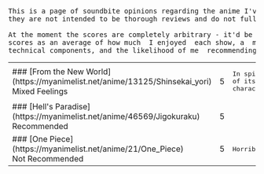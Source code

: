 <section>

<pre>
This is a page of soundbite opinions regarding the anime I've seen since June 19th 2023,
they are not intended to be thorough reviews and do not fully represent my feelings.<br>
At the moment the scores are completely arbitrary - it'd be most useful to think of these
scores as an average of how much  I enjoyed  each show, a  multi-axis judgement  of its
technical components, and the likelihood of me  recommending  it to a friend.
</pre>

<table>
<tr>
<td>
### [From the New World](https://myanimelist.net/anime/13125/Shinsekai_yori)
<div class="tag">Mixed Feelings</div></td>
<td>5</td>
<td>
<pre>
In spite of the compelling storytelling and universe it fails to deliver on the potential
of its brilliant themes and resonant ideas due to an  amiss in focus  and   insubstantial
characters. As such, it isn't anything greater than the sum of its parts.
</pre>
</td>
</tr>

<tr>
<td>
### [Hell's Paradise](https://myanimelist.net/anime/46569/Jigokuraku)
<div class="tag">Recommended</div>
</td>
<td>5</td>

<tr>
<td>
### [One Piece](https://myanimelist.net/anime/21/One_Piece)
<div class="tag">Not Recommended</div>
</td>
<td>5</td>
<td>
<pre>
Horrible pacing - read the manga instead.
</pre>
</td>
</tr>

</table>

</section>
